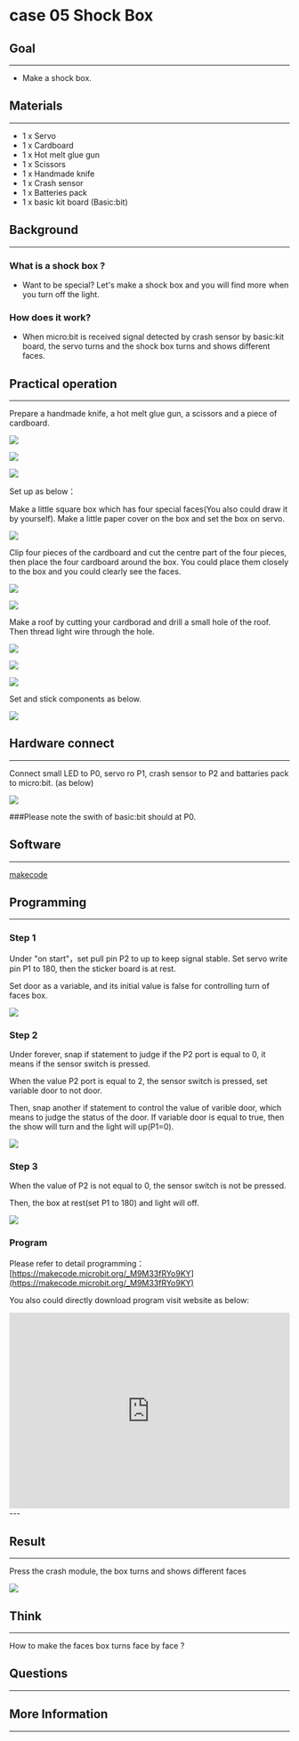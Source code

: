 # case 05 Shock Box 

## Goal
---

- Make a shock box.

## Materials
---

- 1 x Servo
- 1 x Cardboard
- 1 x Hot melt glue gun
- 1 x Scissors
- 1 x Handmade knife
- 1 x Crash sensor
- 1 x Batteries pack
- 1 x basic kit board (Basic:bit)


## Background
---
### What is a shock box ?

- Want to be special? Let's make a shock box and you will find more when you turn off the light.

### How does it work?

- When micro:bit is received signal detected by crash sensor by basic:kit board, the servo turns and the shock box turns and shows different faces.


## Practical operation
---
Prepare a handmade knife, a hot melt glue gun, a scissors and a piece of cardboard.

![](./images/5fTCOyS.jpg)

![](./images/OsrstYv.jpg)

![](./images/t6A0IwP.jpg)

Set up as below：

Make a little square box which has four special faces(You also could draw it by yourself). Make a little paper cover on the box and set the box on servo.

![](./images/XUKaZuB.jpg)

Clip four pieces of the cardboard and cut the centre part of the four pieces, then place the four cardboard around the box. You could place them closely to the box and you could clearly see the faces.

![](./images/ZzkorKa.jpg)

![](./images/bhjsZG9.jpg)

Make a roof by cutting your cardborad and drill a small hole of the roof. Then thread light wire through the hole.

![](./images/EHVofkw.jpg)

![](./images/xp7iEj5.jpg)

![](./images/FwJVqmw.jpg)

Set and stick components as below.

![](./images/OJpRAKH.jpg)



## Hardware connect
---


Connect small LED to P0, servo ro P1, crash sensor to P2 and battaries pack to micro:bit. (as below) 
  
![](./images/qIxyiCc.jpg)


###Please note the swith of basic:bit should at P0.



## Software
---
[makecode](https://makecode.microbit.org/#)





## Programming
---
### Step 1

Under "on start"，set pull pin P2 to up to keep signal stable. Set servo write pin P1 to 180, then the sticker board is at rest.

Set door as a variable, and its initial value is false for controlling turn of faces box.

![](./images/XGUcluA.png)

### Step 2

Under forever, snap if statement to judge if the P2 port is equal to 0, it means if the sensor switch is pressed.

When the value P2 port is equal to 2, the sensor switch is pressed, set variable door to not door.

Then, snap another if statement to control the value of varible door, which means to judge the status of the door. If variable door is equal to true, then the show will turn and the light will up(P1=0).

![](./images/kcnU9rf.png)

### Step 3

When the value of P2 is not equal to 0, the sensor switch is not be pressed. 

Then, the box at rest(set P1 to 180) and light will off.

![](./images/Q8LsMmq.png)




### Program

Please refer to detail programming：[https://makecode.microbit.org/_M9M33fRYo9KY](https://makecode.microbit.org/_M9M33fRYo9KY)

You also could directly download program visit website as below:

<div style="position:relative;height:0;padding-bottom:70%;overflow:hidden;"><iframe style="position:absolute;top:0;left:0;width:100%;height:100%;" src="https://makecode.microbit.org/#pub:_M9M33fRYo9KY" frameborder="0" sandbox="allow-popups allow-forms allow-scripts allow-same-origin"></iframe></div>  
---

## Result
---
Press the crash module, the box turns and shows different faces

![](./images/g0CMLx6.gif)

## Think
---
How to make the faces box turns face by face ?

## Questions
---


## More Information   
---


